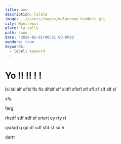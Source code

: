 ```yaml
---
title: wow
description: lalala
image: ../assets/images/melanchon_haddock.jpg
city: Montreuil
place: la salle
path: /wow
date: '2020-02-01T00:01:00.000Z'
ownHero: true
keywords:
  - label: keyword
---
```


# Yo !! !! ! !

lal lal alf slfsl fls fls dlfslf slf sldfl sflsfl sfl sfl sf slf slf sl

sfs

ferg

rhsdf sdf sdf sf ertert ey rty rt

qsdqd q qd df sdf sfd sf sd h

dertr
